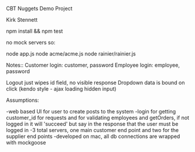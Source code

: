 CBT Nuggets Demo Project


Kirk Stennett

npm install && npm test

no mock servers so:

node app.js
node acme/acme.js
node rainier/rainier.js

Notes::
Customer login: customer, password
Employee login: employee, password

Logout just wipes id field, no visible response
Dropdown data is bound on click (kendo style - ajax loading hidden input)

Assumptions:

-web based UI for user to create posts to the system
-login for getting customer_id for requests and for validating employees and getOrders, if not logged in it will 'succeed' but say in the response that the user must be logged in
-3 total servers, one main customer end point and two for the supplier end points
-developed on mac, all db connections are wrapped with mockgoose
